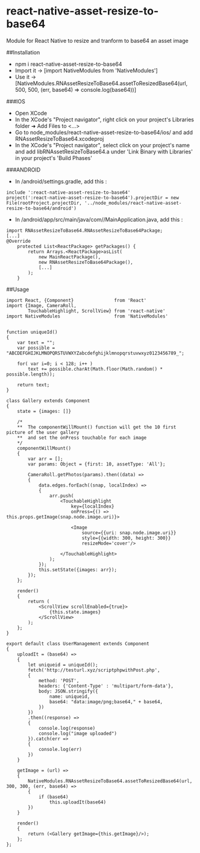 # react-native-asset-resize-to-base64
Module for React Native to resize and tranform to base64 an asset image

##Installation
- npm i react-native-asset-resize-to-base64
- Import it -> [import NativeModules from 'NativeModules']
- Use it -> [NativeModules.RNAssetResizeToBase64.assetToResizedBase64(url, 500, 500, (err, base64) => console.log(base64))]

###IOS
- Open XCode
- In the XCode's "Project navigator", right click on your project's Libraries folder ➜ Add Files to <...>
- Go to node_modules/react-native-asset-resize-to-base64/ios/ and add RNAssetResizeToBase64.xcodeproj
- In the XCode's "Project navigator", select click on your project's name and add libRNAssetResizeToBase64.a under 'Link Binary with Libraries' in your project's 'Build Phases'

###ANDROID
- In <Your Project>/android/settings.gradle, add this :
```
include ':react-native-asset-resize-to-base64'
project(':react-native-asset-resize-to-base64').projectDir = new File(rootProject.projectDir, '../node_modules/react-native-asset-resize-to-base64/android')
```
- In <Your Project>/android/app/src/main/java/com/<Your Project>/MainApplication.java, add this :
```
import RNAssetResizeToBase64.RNAssetResizeToBase64Package;
[...]
@Override
	protected List<ReactPackage> getPackages() {
		return Arrays.<ReactPackage>asList(
			new MainReactPackage(),
            new RNAssetResizeToBase64Package(),
            [...]
		);
	}
```

##Usage
```
import React, {Component}				from 'React'
import {Image, CameraRoll,
		TouchableHighlight, ScrollView}	from 'react-native'
import NativeModules					from 'NativeModules'


function uniqueId()
{
    var text = "";
    var possible = "ABCDEFGHIJKLMNOPQRSTUVWXYZabcdefghijklmnopqrstuvwxyz0123456789_";

    for( var i=0; i < 128; i++ )
        text += possible.charAt(Math.floor(Math.random() * possible.length));

    return text;
}

class Gallery extends Component
{
	state = {images: []}

	/*
	**	The componentWillMount() function will get the 10 first picture of the user gallery
	**	and set the onPress touchable for each image
	*/
	componentWillMount()
	{
		var	arr = [];
		var params: Object = {first: 10, assetType: 'All'};

		CameraRoll.getPhotos(params).then((data) =>
		{
			data.edges.forEach((snap, localIndex) =>
			{
				arr.push(
					<TouchableHighlight
						key={localIndex}
						onPress={() => this.props.getImage(snap.node.image.uri)}>

						<Image
							source={{uri: snap.node.image.uri}}
							style={{width: 300, height: 300}}
							resizeMode='cover'/>

					</TouchableHighlight>
				);
			});
			this.setState({images: arr});
		});
	};

	render()
	{
		return (
			<ScrollView scrollEnabled={true}>
				{this.state.images}
			</ScrollView>
		);
	};
}

export default class UserManagement extends Component
{
	uploadIt = (base64) =>
	{
		let uniqueid = uniqueId();
		fetch('http://testurl.xyz/scriptphpwithPost.php',
		{
			method: 'POST',
			headers: {'Content-Type' : 'multipart/form-data'},
			body: JSON.stringify({
				name: uniqueid,
				base64: "data:image/png;base64," + base64,
			})
		})
		.then((response) =>
		{
			console.log(response)
			console.log("image uploaded")
		}).catch(err =>
		{
			console.log(err)
		})
	}

	getImage = (url) =>
	{
		NativeModules.RNAssetResizeToBase64.assetToResizedBase64(url, 300, 300, (err, base64) =>
		{
			if (base64)
				this.uploadIt(base64)
		})
	}

	render()
	{
		return (<Gallery getImage={this.getImage}/>);
	};
};

```



